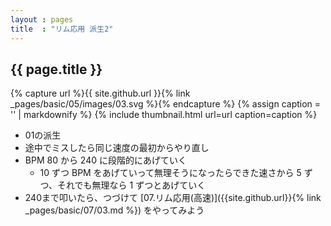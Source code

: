 ```yaml
---
layout : pages
title  : "リム応用 派生2"
---
```


## {{ page.title }}

{% capture url %}{{ site.github.url }}{% link _pages/basic/05/images/03.svg %}{% endcapture %}
{% assign caption = '' | markdownify %}
{% include thumbnail.html url=url caption=caption %}


* 01の派生
* 途中でミスしたら同じ速度の最初からやり直し
* BPM 80 から 240 に段階的にあげていく
  * 10 ずつ BPM をあげていって無理そうになったらできた速さから 5 ずつ、それでも無理なら 1 ずつとあげていく
* 240まで叩いたら、つづけて [07.リム応用(高速)]({{site.github.url}}{% link _pages/basic/07/03.md %}) をやってみよう